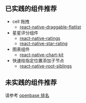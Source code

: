 ## 已实践的组件推荐
+ cell 拖拽
    + [react-native-draggable-flatlist](https://github.com/computerjazz/react-native-draggable-flatlist)
+ 星星评分组件
    + [react-native-ratings](https://github.com/Monte9/react-native-ratings)
    + [react-native-star-rating](https://github.com/djchie/react-native-star-rating)
+ 图表组件
    + [react-native-chart-kit](https://github.com/indiespirit/react-native-chart-kit)
+ 快速给指定位置添加子节点
    + [react-native-root-siblings](https://github.com/magicismight/react-native-root-siblings)

## 未实践的组件推荐
请参考 [openbase 排名](https://openbase.com/categories/js-react-native)